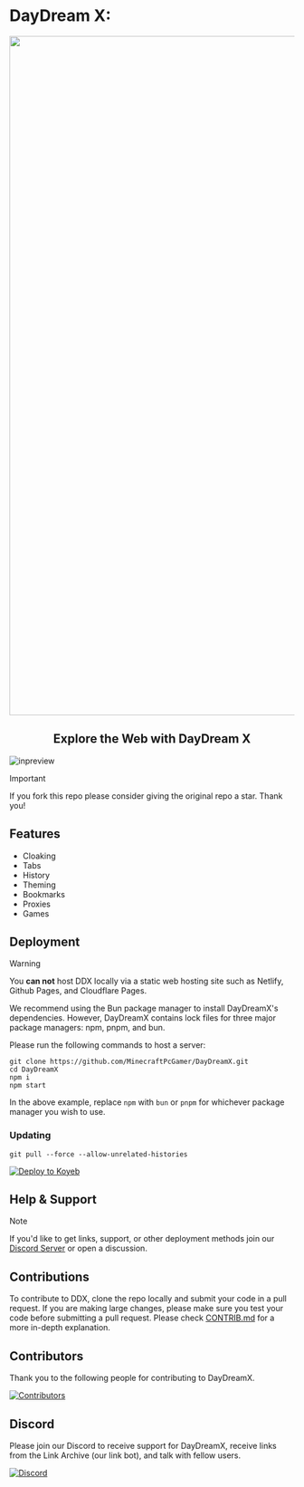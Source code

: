 # DayDream X:
<div align="center">
        <img src="https://github.com/MinecraftPcGamer/DayDreamX/blob/main/assets/DDXBanner.png" style="width: 1200px"/>
    <h2>Explore the Web with DayDream X</h2>
</div>

![inpreview](https://github.com/NightProxy/DayDreamX/blob/main/assets/daydreamx.png)

> [!IMPORTANT]
> If you fork this repo please consider giving the original repo a
> star. Thank you!

## Features

- Cloaking
- Tabs
- History
- Theming
- Bookmarks
- Proxies
- Games

## Deployment

> [!WARNING]
> You **can not** host DDX locally via a static web hosting site
> such as Netlify, Github Pages, and Cloudflare Pages.

We recommend using the Bun package manager to install DayDreamX's dependencies. However, DayDreamX contains lock files for three major package managers: npm, pnpm, and bun.

Please run the following commands to host a server:

```
git clone https://github.com/MinecraftPcGamer/DayDreamX.git
cd DayDreamX
npm i
npm start
```

In the above example, replace `npm` with `bun` or `pnpm` for whichever package manager you wish to use.

### Updating

```
git pull --force --allow-unrelated-histories
```

<a target="_blank" href="https://app.koyeb.com/deploy?type=git&repository=github.com/NightProxy/DayDreamX"><img alt="Deploy to Koyeb" src="https://binbashbanana.github.io/deploy-buttons/buttons/remade/koyeb.svg"></a>

## Help & Support

> [!NOTE]
> If you'd like to get links, support, or other deployment methods join
> our [Discord Server](https://discord.night-x.com) or open a discussion.

## Contributions

To contribute to DDX, clone the repo locally and submit your code in a pull
request. If you are making large changes, please make sure you test your code
before submitting a pull request. Please check [CONTRIB.md](https://github.com/NightProxy/DayDreamX/blob/main/CONTRIB.md) for a more in-depth explanation.

## Contributors

Thank you to the following people for contributing to DayDreamX.

[![Contributors](https://contrib.rocks/image?repo=nightproxy/daydreamx)](https://github.com/NightProxy/DayDreamX/graphs/contributors)

## Discord

Please join our Discord to receive support for DayDreamX, receive links from the Link Archive (our link bot), and talk with fellow users.

[![Discord](https://invidget.switchblade.xyz/QmWUfvm4bn?theme=dark)](https://discord.night-x.com)
